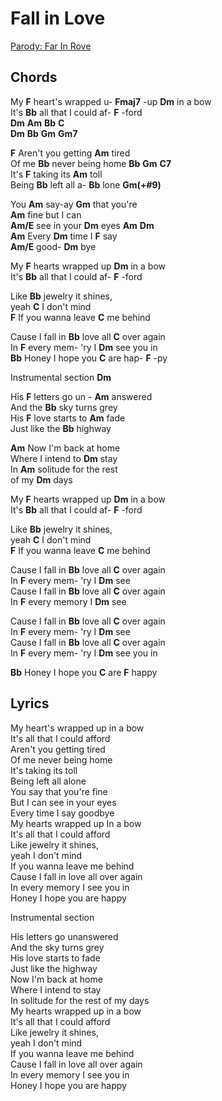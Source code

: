 # Fall in Love
[Parody: Far In Rove](parody/FarInRove.md)

## Chords

My __F__ heart's wrapped u- __Fmaj7__ -up __Dm__ in a bow  
It's __Bb__ all that I could af- __F__ -ford  
__Dm__ __Am__ __Bb__ __C__  
__Dm__ __Bb__ __Gm__ __Gm7__

__F__ Aren't you getting __Am__ tired  
Of me __Bb__ never being home __Bb__ __Gm__ __C7__  
It's __F__ taking its __Am__ toll  
Being __Bb__ left all a- __Bb__ lone  __Gm(+#9)__

You __Am__ say-ay __Gm__ that you're  
__Am__ fine but I can  
__Am/E__ see in your __Dm__ eyes __Am__ __Dm__  
__Am__ Every __Dm__ time I __F__ say  
__Am/E__ good- __Dm__ bye  

My __F__ hearts wrapped up __Dm__ in a bow   
It's __Bb__ all that I could af- __F__ -ford  

Like __Bb__ jewelry it shines,  
yeah __C__ I don't mind  
__F__ If you wanna leave __C__ me behind

Cause I fall in __Bb__ love all __C__ over again  
In __F__ every mem- 'ry I __Dm__ see you in  
__Bb__ Honey I hope you __C__ are hap- __F__ -py  

Instrumental section 
__Dm__  


His __F__ letters go un - __Am__ answered  
And the __Bb__ sky turns grey  
His __F__ love starts to __Am__ fade  
Just like the __Bb__ highway  

__Am__ Now I'm back at home  
Where I intend to __Dm__ stay  
In __Am__ solitude for the rest  
of my __Dm__ days   
  
My __F__ hearts wrapped up __Dm__ in a bow  
It's __Bb__ all that I could af- __F__ -ford  

Like __Bb__ jewelry it shines,  
yeah __C__ I don't mind  
__F__ If you wanna leave __C__ me behind   

Cause I fall in __Bb__ love all __C__ over again  
In __F__ every mem- 'ry I __Dm__ see  
Cause I fall in __Bb__ love all __C__ over again  
In __F__ every memory I __Dm__ see  

Cause I fall in __Bb__ love all __C__ over again  
In __F__ every mem- 'ry I __Dm__ see  
Cause I fall in __Bb__ love all __C__ over again  
In __F__ every mem- 'ry I __Dm__ see you in  

__Bb__ Honey I hope you __C__ are __F__ happy  

## Lyrics

My heart's wrapped up in a bow  
It's all that I could afford  
Aren't you getting tired  
Of me never being home  
It's taking its toll  
Being left all alone  
You say that you're fine  
But I can see in your eyes  
Every time I say goodbye  
My hearts wrapped up In a bow  
It's all that I could afford  
Like jewelry it shines,  
yeah I don't mind  
If you wanna leave me behind  
Cause I fall in love all over again  
In every memory I see you in  
Honey I hope you are happy  

Instrumental section 

His letters go unanswered  
And the sky turns grey  
His love starts to fade  
Just like the highway  
Now I'm back at home  
Where I intend to stay  
In solitude for the rest of my days   
My hearts wrapped up in a bow  
It's all that I could afford  
Like jewelry it shines,  
yeah I don't mind  
If you wanna leave me behind   
Cause I fall in love all over again  
In every memory I see you in  
Honey I hope you are happy  

